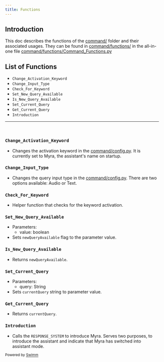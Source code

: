 ```yaml
---
title: Functions
---
```

## Introduction

This doc describes the functions of the <SwmPath>[command/](/command/)</SwmPath> folder and their associated usages. They can be found in <SwmPath>[command/functions/](/command/functions/)</SwmPath> in the all-in-one file <SwmPath>[command/functions/Command_Functions.py](/command/functions/Command_Functions.py)</SwmPath>

## List of Functions

- <SwmToken path="/command/functions/Command_Functions.py" pos="43:2:2" line-data="def Change_Activation_Keyword(new_keyword):">`Change_Activation_Keyword`</SwmToken>
- <SwmToken path="/command/functions/Command_Functions.py" pos="50:2:2" line-data="def Change_Input_Type(new_input_type):">`Change_Input_Type`</SwmToken>
- <SwmToken path="/command/functions/Command_Functions.py" pos="10:2:2" line-data="def Check_For_Keyword(query, keyword):">`Check_For_Keyword`</SwmToken>
- <SwmToken path="/command/functions/Command_Functions.py" pos="19:2:2" line-data="def Set_New_Query_Available(value):">`Set_New_Query_Available`</SwmToken>
- <SwmToken path="/command/functions/Command_Functions.py" pos="25:2:2" line-data="def Is_New_Query_Available():">`Is_New_Query_Available`</SwmToken>
- <SwmToken path="/command/functions/Command_Functions.py" pos="30:2:2" line-data="def Set_Current_Query(value):">`Set_Current_Query`</SwmToken>
- <SwmToken path="/command/functions/Command_Functions.py" pos="36:2:2" line-data="def Get_Current_Query():">`Get_Current_Query`</SwmToken>
- <SwmToken path="/command/functions/Command_Functions.py" pos="6:2:2" line-data="def Introduction():">`Introduction`</SwmToken>

---

&nbsp;

### <SwmToken path="/command/functions/Command_Functions.py" pos="43:2:2" line-data="def Change_Activation_Keyword(new_keyword):">`Change_Activation_Keyword`</SwmToken>

- Changes the activation keyword in the <SwmPath>[command/config.py](/command/config.py)</SwmPath>. It is currently set to Myra, the assistant's name on startup.

### <SwmToken path="/command/functions/Command_Functions.py" pos="50:2:2" line-data="def Change_Input_Type(new_input_type):">`Change_Input_Type`</SwmToken>

- Changes the query input type in the <SwmPath>[command/config.py](/command/config.py)</SwmPath>. There are two options available: Audio or Text.

### <SwmToken path="/command/functions/Command_Functions.py" pos="10:2:2" line-data="def Check_For_Keyword(query, keyword):">`Check_For_Keyword`</SwmToken>

- Helper function that checks for the keyword activation.

### <SwmToken path="/command/functions/Command_Functions.py" pos="19:2:2" line-data="def Set_New_Query_Available(value):">`Set_New_Query_Available`</SwmToken>

- Parameters:
  - value: boolean
- Sets <SwmToken path="/command/functions/Command_Functions.py" pos="21:4:4" line-data="    commandVariables[&quot;newQueryAvailable&quot;] = value">`newQueryAvailable`</SwmToken> flag to the parameter value.

### <SwmToken path="/command/functions/Command_Functions.py" pos="25:2:2" line-data="def Is_New_Query_Available():">`Is_New_Query_Available`</SwmToken>

- Returns <SwmToken path="/command/functions/Command_Functions.py" pos="21:4:4" line-data="    commandVariables[&quot;newQueryAvailable&quot;] = value">`newQueryAvailable`</SwmToken>.

### <SwmToken path="/command/functions/Command_Functions.py" pos="30:2:2" line-data="def Set_Current_Query(value):">`Set_Current_Query`</SwmToken>

- Parameters:
  - query: String
- Sets <SwmToken path="/command/functions/Command_Functions.py" pos="32:4:4" line-data="    commandVariables[&quot;currentQuery&quot;] = value">`currentQuery`</SwmToken> string to parameter value.

### <SwmToken path="/command/functions/Command_Functions.py" pos="36:2:2" line-data="def Get_Current_Query():">`Get_Current_Query`</SwmToken>

- Returns <SwmToken path="/command/functions/Command_Functions.py" pos="32:4:4" line-data="    commandVariables[&quot;currentQuery&quot;] = value">`currentQuery`</SwmToken>.

### <SwmToken path="/command/functions/Command_Functions.py" pos="6:2:2" line-data="def Introduction():">`Introduction`</SwmToken>

- Calls the <SwmToken path="/response/RESPONSE.py" pos="19:0:0" line-data="RESPONSE_SYSTEM = ResponseSystem(DEV_SETTINGS, BUILD_SETTINGS)">`RESPONSE_SYSTEM`</SwmToken> to introduce Myra. Serves two purposes, to introduce the assistant and indicate that Myra has switched into assistant mode.

<SwmMeta version="3.0.0" repo-id="Z2l0aHViJTNBJTNBUENBQSUzQSUzQUF2YWxvbkFjZQ==" repo-name="Myra"><sup>Powered by [Swimm](https://app.swimm.io/)</sup></SwmMeta>
